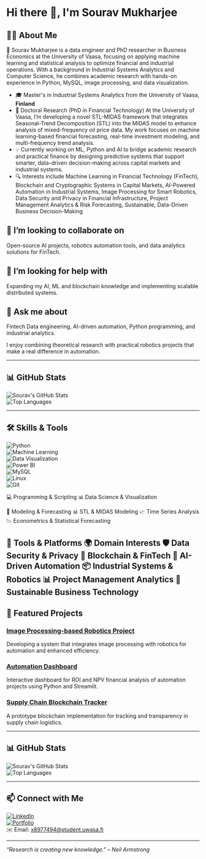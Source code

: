 # Hi there 👋, I'm Sourav Mukharjee

<!--
**SouravMukharjee/SouravMukharjee** is a ✨ _special_ ✨ repository because its `README.md` (this file) appears on your GitHub profile.
![Visitor Badge](https://visitor-badge.glitch.me/badge?page_id=SouravMukharjee.SouravMukharjee)
-->
## 👨‍💻 About Me

🔭 Sourav Mukharjee is a data engineer and PhD researcher in Business Economics at the University of Vaasa, focusing on applying machine learning and statistical analysis to optimize financial and industrial operations. With a background in Industrial Systems Analytics and Computer Science, he combines academic research with hands-on experience in Python, MySQL, image processing, and data visualization. 

- 🎓 Master's in Industrial Systems Analytics from the University of Vaasa, **Finland** 
- 🔬 Doctoral Research (PhD in Financial Technology)
At the University of Vaasa, I’m developing a novel STL-MIDAS framework that integrates Seasonal-Trend Decomposition (STL) into the MIDAS model to enhance analysis of mixed-frequency oil price data. My work focuses on machine learning-based financial forecasting, real-time investment modeling, and multi-frequency trend analysis.  
- 💡 Currently working on ML, Python and AI to bridge academic research and practical finance by designing predictive systems that support smarter, data-driven decision-making across capital markets and industrial systems. 
- 🔍 Interests include Machine Learning in Financial Technology (FinTech), Blockchain and Cryptographic Systems in Capital Markets, AI-Powered Automation in Industrial Systems, Image Processing for Smart Robotics, Data Security and Privacy in Financial Infrastructure, Project Management Analytics & Risk Forecasting, Sustainable, Data-Driven Business Decision-Making

<!--
## 🌱 I’m currently foucsuing on  
Advanced AI/ML algorithms, industrial energy sustainability techniques and Financial Technology .
-->

## 👯 I’m looking to collaborate on  
Open-source AI projects, robotics automation tools, and data analytics solutions for FinTech.

## 🤔 I’m looking for help with  
Expanding my AI, ML and blockchain knowledge and implementing scalable distributed systems.

## 💬 Ask me about  
Fintech Data engineering, AI-driven automation, Python programming, and industrial analytics.


I enjoy combining theoretical research with practical robotics projects that make a real difference in automation.

---

## 📊 GitHub Stats

![Sourav's GitHub Stats](https://github-readme-stats.vercel.app/api?username=SouravMukharjee&show_icons=true&count_private=true&theme=radical)  
![Top Languages](https://github-readme-stats.vercel.app/api/top-langs/?username=SouravMukharjee&layout=compact&theme=radical)

---

## 🛠️ Skills & Tools

![Python](https://img.shields.io/badge/-Python-3776AB?style=flat&logo=python&logoColor=white)  
![Machine Learning](https://img.shields.io/badge/Machine_Learning-FF6F61?style=flat&logo=scikitlearn&logoColor=white)  
![Data Visualization](https://img.shields.io/badge/Data_Visualization-FF7F50?style=flat&logo=tableau&logoColor=white)  
![Power BI](https://img.shields.io/badge/-Power_BI-F2C811?style=flat&logo=microsoft-powerbi&logoColor=white)  
![MySQL](https://img.shields.io/badge/-MySQL-4479A1?style=flat&logo=mysql&logoColor=white)  
![Linux](https://img.shields.io/badge/-Linux-FCC624?style=flat&logo=linux&logoColor=black)  
![Git](https://img.shields.io/badge/-Git-F05032?style=flat&logo=git&logoColor=white)

💻 Programming & Scripting
📊 Data Science & Visualization

🔬 Modeling & Forecasting
📊 STL & MIDAS Modeling
📈 Time Series Analysis
📉 Econometrics & Statistical Forecasting


🧰 Tools & Platforms
🌍 Domain Interests
🛡️ Data Security & Privacy
🔐 Blockchain & FinTech
🤖 AI-Driven Automation
📦 Industrial Systems & Robotics
📊 Project Management Analytics
🌱 Sustainable Business Technology
---

## 🚀 Featured Projects

### [Image Processing-based Robotics Project](https://github.com/SouravMukharjee/image-processing-robotics)  
Developing a system that integrates image processing with robotics for automation and enhanced efficiency.

### [Automation Dashboard](https://github.com/SouravMukharjee/automation-dashboard)  
Interactive dashboard for ROI and NPV financial analysis of automation projects using Python and Streamlit.

### [Supply Chain Blockchain Tracker](https://github.com/SouravMukharjee/supply-chain-blockchain)  
A prototype blockchain implementation for tracking and transparency in supply chain logistics. 

---

## 📊 GitHub Stats

![Sourav's GitHub Stats](https://github-readme-stats.vercel.app/api?username=SouravMukharjee&show_icons=true&count_private=true&theme=radical)  
![Top Languages](https://github-readme-stats.vercel.app/api/top-langs/?username=SouravMukharjee&layout=compact&theme=radical)

---

## 📫 Connect with Me

[![LinkedIn](https://img.shields.io/badge/-LinkedIn-0077B5?style=flat&logo=linkedin&logoColor=white)](https://www.linkedin.com/in/sourav-mukharjee/)  
[![Portfolio](https://img.shields.io/badge/-Portfolio-000000?style=flat&logo=wordpress&logoColor=white)](https://souravfin.wordpress.com/)  
✉️ Email: x8977494@student.uwasa.fi

---

_“Research is creating new knowledge.” – Neil Armstrong_

